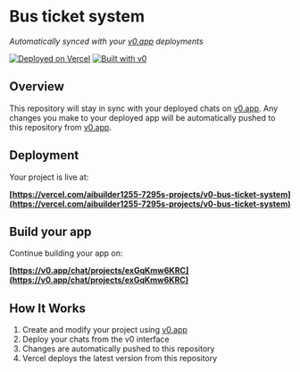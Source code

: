 # Bus ticket system

*Automatically synced with your [v0.app](https://v0.app) deployments*

[![Deployed on Vercel](https://img.shields.io/badge/Deployed%20on-Vercel-black?style=for-the-badge&logo=vercel)](https://vercel.com/aibuilder1255-7295s-projects/v0-bus-ticket-system)
[![Built with v0](https://img.shields.io/badge/Built%20with-v0.app-black?style=for-the-badge)](https://v0.app/chat/projects/exGqKmw6KRC)

## Overview

This repository will stay in sync with your deployed chats on [v0.app](https://v0.app).
Any changes you make to your deployed app will be automatically pushed to this repository from [v0.app](https://v0.app).

## Deployment

Your project is live at:

**[https://vercel.com/aibuilder1255-7295s-projects/v0-bus-ticket-system](https://vercel.com/aibuilder1255-7295s-projects/v0-bus-ticket-system)**

## Build your app

Continue building your app on:

**[https://v0.app/chat/projects/exGqKmw6KRC](https://v0.app/chat/projects/exGqKmw6KRC)**

## How It Works

1. Create and modify your project using [v0.app](https://v0.app)
2. Deploy your chats from the v0 interface
3. Changes are automatically pushed to this repository
4. Vercel deploys the latest version from this repository
